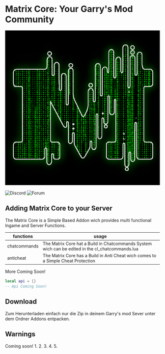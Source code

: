 # Matrix Core: Your Garry's Mod Community
![Matrix Logo](.img/Matrix.png)

![Discord](https://discord.gg/zASeKNj97c)
![Forum](https://star-evolved-v2.noclip.me/)

## Adding Matrix Core to your Server

The Matrix Core is a Simple Based Addon wich provides multi functional Ingame and Server Functions.

| functions   | usage                                                                                                        |
|-------------|--------------------------------------------------------------------------------------------------------------|
| chatcommands| The Matrix Core hat a Build in Chatcommands System wich can be edited in the cl_chatcommands.lua             |
| anticheat   | The Matrix Core has a Build in Anti Cheat wich comes to a Simple Cheat Protection                            |

More Coming Soon!

```lua
local api = {}
-- Api Coming Soon!
```

## Download

Zum Herunterladen einfach nur die Zip in deinem Garry's mod Sever unter dem Ordner Addons entpacken.

## Warnings
Coming soon!
1. 
2. 
3. 
4. 
5. 
